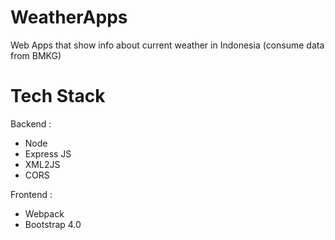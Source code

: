 # WeatherApps
Web Apps that show info about current weather in Indonesia (consume data from BMKG)

# Tech Stack
Backend : 
<ul>
  <li> Node </li> 
  <li> Express JS </li>
  <li> XML2JS </li>
  <li> CORS </li>
</ul>

Frontend : 
<ul>
  <li> Webpack </li>
  <li> Bootstrap 4.0 </li>
</ul>
